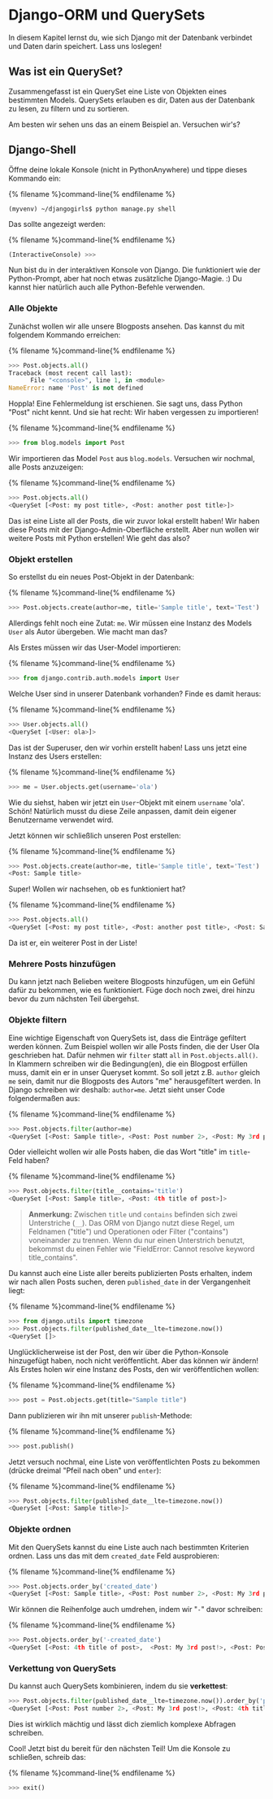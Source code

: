 # Django-ORM und QuerySets

In diesem Kapitel lernst du, wie sich Django mit der Datenbank verbindet und Daten darin speichert. Lass uns loslegen!

## Was ist ein QuerySet?

Zusammengefasst ist ein QuerySet eine Liste von Objekten eines bestimmten Models. QuerySets erlauben es dir, Daten aus der Datenbank zu lesen, zu filtern und zu sortieren.

Am besten wir sehen uns das an einem Beispiel an. Versuchen wir's?

## Django-Shell

Öffne deine lokale Konsole (nicht in PythonAnywhere) und tippe dieses Kommando ein:

{% filename %}command-line{% endfilename %}

    (myvenv) ~/djangogirls$ python manage.py shell
    

Das sollte angezeigt werden:

{% filename %}command-line{% endfilename %}

```python
(InteractiveConsole) >>>
```

Nun bist du in der interaktiven Konsole von Django. Die funktioniert wie der Python-Prompt, aber hat noch etwas zusätzliche Django-Magie. :) Du kannst hier natürlich auch alle Python-Befehle verwenden.

### Alle Objekte

Zunächst wollen wir alle unsere Blogposts ansehen. Das kannst du mit folgendem Kommando erreichen:

{% filename %}command-line{% endfilename %}

```python
>>> Post.objects.all()
Traceback (most recent call last):
      File "<console>", line 1, in <module>
NameError: name 'Post' is not defined
```

Hoppla! Eine Fehlermeldung ist erschienen. Sie sagt uns, dass Python "Post" nicht kennt. Und sie hat recht: Wir haben vergessen zu importieren!

{% filename %}command-line{% endfilename %}

```python
>>> from blog.models import Post
```

Wir importieren das Model `Post` aus `blog.models`. Versuchen wir nochmal, alle Posts anzuzeigen:

{% filename %}command-line{% endfilename %}

```python
>>> Post.objects.all()
<QuerySet [<Post: my post title>, <Post: another post title>]>
```

Das ist eine Liste all der Posts, die wir zuvor lokal erstellt haben! Wir haben diese Posts mit der Django-Admin-Oberfläche erstellt. Aber nun wollen wir weitere Posts mit Python erstellen! Wie geht das also?

### Objekt erstellen

So erstellst du ein neues Post-Objekt in der Datenbank:

{% filename %}command-line{% endfilename %}

```python
>>> Post.objects.create(author=me, title='Sample title', text='Test')
```

Allerdings fehlt noch eine Zutat: `me`. Wir müssen eine Instanz des Models `User` als Autor übergeben. Wie macht man das?

Als Erstes müssen wir das User-Model importieren:

{% filename %}command-line{% endfilename %}

```python
>>> from django.contrib.auth.models import User
```

Welche User sind in unserer Datenbank vorhanden? Finde es damit heraus:

{% filename %}command-line{% endfilename %}

```python
>>> User.objects.all()
<QuerySet [<User: ola>]>
```

Das ist der Superuser, den wir vorhin erstellt haben! Lass uns jetzt eine Instanz des Users erstellen:

{% filename %}command-line{% endfilename %}

```python
>>> me = User.objects.get(username='ola')
```

Wie du siehst, haben wir jetzt ein `User`-Objekt mit einem `username` 'ola'. Schön! Natürlich musst du diese Zeile anpassen, damit dein eigener Benutzername verwendet wird.

Jetzt können wir schließlich unseren Post erstellen:

{% filename %}command-line{% endfilename %}

```python
>>> Post.objects.create(author=me, title='Sample title', text='Test')
<Post: Sample title>
```

Super! Wollen wir nachsehen, ob es funktioniert hat?

{% filename %}command-line{% endfilename %}

```python
>>> Post.objects.all()
<QuerySet [<Post: my post title>, <Post: another post title>, <Post: Sample title>]>
```

Da ist er, ein weiterer Post in der Liste!

### Mehrere Posts hinzufügen

Du kann jetzt nach Belieben weitere Blogposts hinzufügen, um ein Gefühl dafür zu bekommen, wie es funktioniert. Füge doch noch zwei, drei hinzu bevor du zum nächsten Teil übergehst.

### Objekte filtern

Eine wichtige Eigenschaft von QuerySets ist, dass die Einträge gefiltert werden können. Zum Beispiel wollen wir alle Posts finden, die der User Ola geschrieben hat. Dafür nehmen wir `filter` statt `all` in `Post.objects.all()`. In Klammern schreiben wir die Bedingung(en), die ein Blogpost erfüllen muss, damit ein er in unser Queryset kommt. So soll jetzt z.B. `author` gleich `me` sein, damit nur die Blogposts des Autors "me" herausgefiltert werden. In Django schreiben wir deshalb: `author=me`. Jetzt sieht unser Code folgendermaßen aus:

{% filename %}command-line{% endfilename %}

```python
>>> Post.objects.filter(author=me)
<QuerySet [<Post: Sample title>, <Post: Post number 2>, <Post: My 3rd post!>, <Post: 4th title of post>]>
```

Oder vielleicht wollen wir alle Posts haben, die das Wort "title" im `title`-Feld haben?

{% filename %}command-line{% endfilename %}

```python
>>> Post.objects.filter(title__contains='title')
<QuerySet [<Post: Sample title>, <Post: 4th title of post>]>
```

> **Anmerkung:** Zwischen `title` und `contains` befinden sich zwei Unterstriche (`__`). Das ORM von Django nutzt diese Regel, um Feldnamen ("title") und Operationen oder Filter ("contains") voneinander zu trennen. Wenn du nur einen Unterstrich benutzt, bekommst du einen Fehler wie "FieldError: Cannot resolve keyword title_contains".

Du kannst auch eine Liste aller bereits publizierten Posts erhalten, indem wir nach allen Posts suchen, deren `published_date` in der Vergangenheit liegt:

{% filename %}command-line{% endfilename %}

```python
>>> from django.utils import timezone
>>> Post.objects.filter(published_date__lte=timezone.now())
<QuerySet []>
```

Unglücklicherweise ist der Post, den wir über die Python-Konsole hinzugefügt haben, noch nicht veröffentlicht. Aber das können wir ändern! Als Erstes holen wir eine Instanz des Posts, den wir veröffentlichen wollen:

{% filename %}command-line{% endfilename %}

```python
>>> post = Post.objects.get(title="Sample title")
```

Dann publizieren wir ihn mit unserer `publish`-Methode:

{% filename %}command-line{% endfilename %}

```python
>>> post.publish()
```

Jetzt versuch nochmal, eine Liste von veröffentlichten Posts zu bekommen (drücke dreimal "Pfeil nach oben" und `enter`):

{% filename %}command-line{% endfilename %}

```python
>>> Post.objects.filter(published_date__lte=timezone.now())
<QuerySet [<Post: Sample title>]>
```

### Objekte ordnen

Mit den QuerySets kannst du eine Liste auch nach bestimmten Kriterien ordnen. Lass uns das mit dem `created_date` Feld ausprobieren:

{% filename %}command-line{% endfilename %}

```python
>>> Post.objects.order_by('created_date')
<QuerySet [<Post: Sample title>, <Post: Post number 2>, <Post: My 3rd post!>, <Post: 4th title of post>]>
```

Wir können die Reihenfolge auch umdrehen, indem wir "`-`" davor schreiben:

{% filename %}command-line{% endfilename %}

```python
>>> Post.objects.order_by('-created_date')
<QuerySet [<Post: 4th title of post>,  <Post: My 3rd post!>, <Post: Post number 2>, <Post: Sample title>]>
```

### Verkettung von QuerySets

Du kannst auch QuerySets kombinieren, indem du sie **verkettest**:

```python
>>> Post.objects.filter(published_date__lte=timezone.now()).order_by('published_date')
<QuerySet [<Post: Post number 2>, <Post: My 3rd post!>, <Post: 4th title of post>, <Post: Sample title>]>
```

Dies ist wirklich mächtig und lässt dich ziemlich komplexe Abfragen schreiben.

Cool! Jetzt bist du bereit für den nächsten Teil! Um die Konsole zu schließen, schreib das:

{% filename %}command-line{% endfilename %}

```python
>>> exit()
```